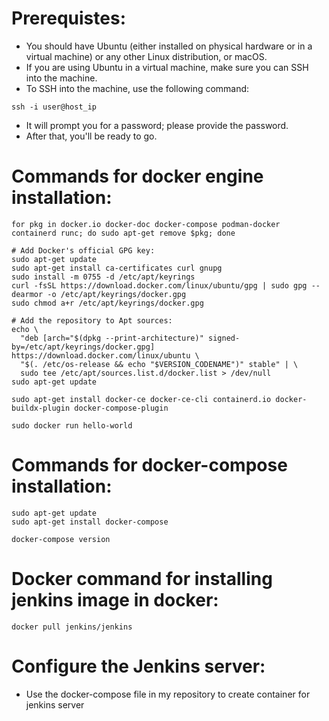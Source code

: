 # Prerequistes:
- You should have Ubuntu (either installed on physical hardware or in a virtual machine) or any other Linux distribution, or macOS.
- If you are using Ubuntu in a virtual machine, make sure you can SSH into the machine.
- To SSH into the machine, use the following command:
```
ssh -i user@host_ip
```
- It will prompt you for a password; please provide the password.
- After that, you'll be ready to go.

# Commands for docker engine installation:

```
for pkg in docker.io docker-doc docker-compose podman-docker containerd runc; do sudo apt-get remove $pkg; done
```

```
# Add Docker's official GPG key:
sudo apt-get update
sudo apt-get install ca-certificates curl gnupg
sudo install -m 0755 -d /etc/apt/keyrings
curl -fsSL https://download.docker.com/linux/ubuntu/gpg | sudo gpg --dearmor -o /etc/apt/keyrings/docker.gpg
sudo chmod a+r /etc/apt/keyrings/docker.gpg

# Add the repository to Apt sources:
echo \
  "deb [arch="$(dpkg --print-architecture)" signed-by=/etc/apt/keyrings/docker.gpg] https://download.docker.com/linux/ubuntu \
  "$(. /etc/os-release && echo "$VERSION_CODENAME")" stable" | \
  sudo tee /etc/apt/sources.list.d/docker.list > /dev/null
sudo apt-get update
```
```
sudo apt-get install docker-ce docker-ce-cli containerd.io docker-buildx-plugin docker-compose-plugin
```

```
sudo docker run hello-world
```

# Commands for docker-compose installation:

```
sudo apt-get update
sudo apt-get install docker-compose

```

```
docker-compose version
```
# Docker command for installing jenkins image in docker:

```
docker pull jenkins/jenkins
```

# Configure the Jenkins server:
- Use the docker-compose file in my repository to create container for jenkins server


